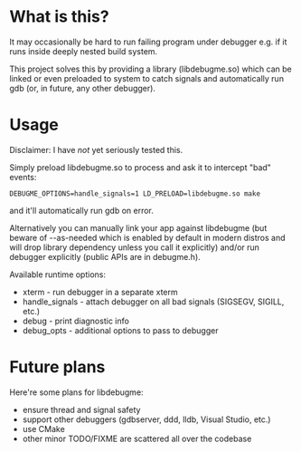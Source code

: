 # What is this?

It may occasionally be hard to run failing program under debugger
e.g. if it runs inside deeply nested build system.

This project solves this by providing a library (libdebugme.so)
which can be linked or even preloaded to system to catch signals
and automatically run gdb (or, in future, any other debugger).

# Usage

Disclaimer: I have _not_ yet seriously tested this.

Simply preload libdebugme.so to process and ask it to intercept
"bad" events:
```
DEBUGME_OPTIONS=handle_signals=1 LD_PRELOAD=libdebugme.so make
```
and it'll automatically run gdb on error.

Alternatively you can manually link your app against libdebugme
(but beware of --as-needed which is enabled by default in modern
distros and will drop library dependency unless you call it
explicitly) and/or run debugger explicitly (public APIs are
in debugme.h).

Available runtime options:
* xterm - run debugger in a separate xterm
* handle\_signals - attach debugger on all bad signals
  (SIGSEGV, SIGILL, etc.)
* debug - print diagnostic info
* debug\_opts - additional options to pass to debugger

# Future plans

Here're some plans for libdebugme:
* ensure thread and signal safety
* support other debuggers (gdbserver, ddd, lldb, Visual Studio, etc.)
* use CMake
* other minor TODO/FIXME are scattered all over the codebase


